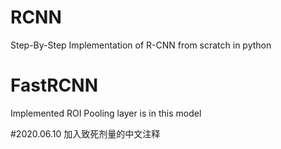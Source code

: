 # RCNN
Step-By-Step Implementation of R-CNN from scratch in python

# FastRCNN
Implemented ROI Pooling layer is in this model

#2020.06.10
加入致死剂量的中文注释